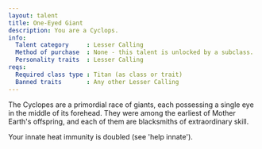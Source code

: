 ```yaml
---
layout: talent
title: One-Eyed Giant
description: You are a Cyclops.
info:
  Talent category     : Lesser Calling
  Method of purchase  : None - this talent is unlocked by a subclass.
  Personality traits  : Lesser Calling
reqs:
  Required class type : Titan (as class or trait)
  Banned traits       : Any other Lesser Calling
---
```


The Cyclopes are a primordial race of giants, each possessing a single eye in
the middle of its forehead.  They were among the earliest of Mother Earth's
offspring, and each of them are blacksmiths of extraordinary skill.

Your innate heat immunity is doubled (see 'help innate').
